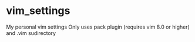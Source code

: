 # vim_settings 

My personal vim settings
Only uses pack plugin (requires vim 8.0 or higher) and .vim sudirectory

